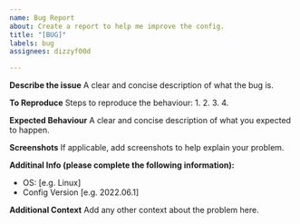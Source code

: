 ```yaml
---
name: Bug Report
about: Create a report to help me improve the config.
title: "[BUG]"
labels: bug
assignees: dizzyf00d

---
```


**Describe the issue**
A clear and concise description of what the bug is.

**To Reproduce**
Steps to reproduce the behaviour:
1.
2.
3.
4.

**Expected Behaviour**
A clear and concise description of what you expected to happen.

**Screenshots**
If applicable, add screenshots to help explain your problem.

**Additinal Info (please complete the following information):**
 - OS: [e.g. Linux]
 - Config Version [e.g. 2022.06.1]

**Additional Context**
Add any other context about the problem here.
